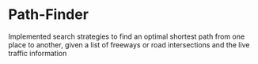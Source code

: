 # Path-Finder
Implemented search strategies to find an optimal shortest path from one place to another, given a list of freeways or road intersections and the live traffic information
